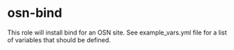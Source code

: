 # osn-bind

This role will install bind for an OSN site. See example_vars.yml file for a list of variables that should be defined. 
